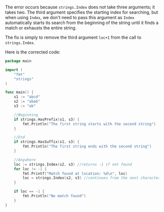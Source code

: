 The error occurs because `strings.Index` does not take three arguments; it takes two. The third argument specifies the starting index for searching, but when using `Index`, we don't need to pass this argument as `Index` automatically starts its search from the beginning of the string until it finds a match or exhausts the entire string.

The fix is simply to remove the third argument `loc+1` from the call to `strings.Index`.

Here is the corrected code:

```go
package main

import (
	"fmt"
	"strings"
)

func main() {
	s1 := "abcd"
	s2 := "abab"
	s3 := "ab"

	//Beginning
	if strings.HasPrefix(s1, s3) {
		fmt.Println("The first string starts with the second string")
	}

	//End
	if strings.HasSuffix(s1, s3) {
		fmt.Println("The first string ends with the second string")
	}

	//Anywhere
	loc := strings.Index(s2, s3) //returns -1 if not found
	for loc != -1 {
		fmt.Printf("Match found at location: %d\n", loc)
		loc = strings.Index(s2, s3) //continues from the next character
	}

	if loc == -1 {
		fmt.Println("No match found")
	}
}
```
